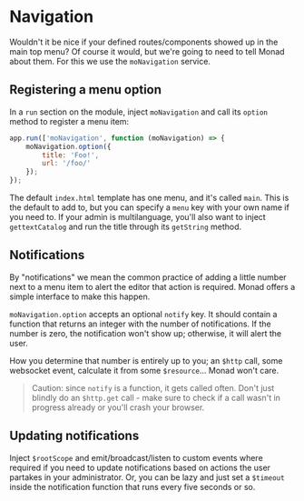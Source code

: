 # Navigation
Wouldn't it be nice if your defined routes/components showed up in the main top
menu? Of course it would, but we're going to need to tell Monad about them. For
this we use the `moNavigation` service.

## Registering a menu option
In a `run` section on the module, inject `moNavigation` and call its `option`
method to register a menu item:

```javascript
app.run(['moNavigation', function (moNavigation) => {
    moNavigation.option({
        title: 'Foo!',
        url: '/foo/'
    });
});
```

The default `index.html` template has one menu, and it's called `main`. This is
the default to add to, but you can specify a `menu` key with your own name if
you need to. If your admin is multilanguage, you'll also want to inject
`gettextCatalog` and run the title through its `getString` method.

## Notifications
By "notifications" we mean the common practice of adding a little number next
to a menu item to alert the editor that action is required. Monad offers a
simple interface to make this happen.

`moNavigation.option` accepts an optional `notify` key. It should contain a
function that returns an integer with the number of notifications. If the number
is zero, the notification won't show up; otherwise, it will alert the user.

How you determine that number is entirely up to you; an `$http` call, some
websocket event, calculate it from some `$resource`... Monad won't care.

> Caution: since `notify` is a function, it gets called often. Don't just
> blindly do an `$http.get` call - make sure to check if a call wasn't in
> progress already or you'll crash your browser.

## Updating notifications
Inject `$rootScope` and emit/broadcast/listen to custom events where required
if you need to update notifications based on actions the user partakes in your
administrator. Or, you can be lazy and just set a `$timeout` inside the
notification function that runs every five seconds or so.

